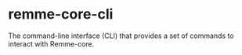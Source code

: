 # remme-core-cli
The command-line interface (CLI) that provides a set of commands to interact with Remme-core.
